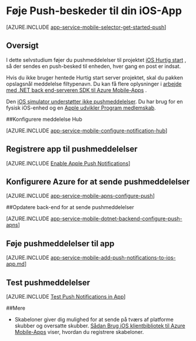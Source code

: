 <properties
    pageTitle="Føje Push-beskeder til iOS-App med Azure Mobile-Apps"
    description="Lær, hvordan du bruger Azure Mobile-Apps til at sende pushmeddelelser til din iOS-app."
    services="app-service\mobile"
    documentationCenter="ios"
    manager="yochayk"
    editor=""
    authors="ysxu"/>

<tags
    ms.service="app-service-mobile"
    ms.workload="mobile"
    ms.tgt_pltfrm="mobile-ios"
    ms.devlang="objective-c"
    ms.topic="article"
    ms.date="10/10/2016"
    ms.author="yuaxu"/>


# <a name="add-push-notifications-to-your-ios-app"></a>Føje Push-beskeder til din iOS-App

[AZURE.INCLUDE [app-service-mobile-selector-get-started-push](../../includes/app-service-mobile-selector-get-started-push.md)]

## <a name="overview"></a>Oversigt
I dette selvstudium føjer du pushmeddelelser til projektet [iOS Hurtig start] , så der sendes en push-besked til enheden, hver gang en post er indsat.

Hvis du ikke bruger hentede Hurtig start server projektet, skal du pakken opslagsnål meddelelse filtypenavn. Du kan få flere oplysninger i [arbejde med .NET back end-serveren SDK til Azure Mobile-Apps](app-service-mobile-dotnet-backend-how-to-use-server-sdk.md) .

Den [iOS simulator understøtter ikke pushmeddelelser](https://developer.apple.com/library/ios/documentation/IDEs/Conceptual/iOS_Simulator_Guide/TestingontheiOSSimulator.html). Du har brug for en fysisk iOS-enhed og en [Apple udvikler Program medlemskab](https://developer.apple.com/programs/ios/).

##<a name="configure-hub"></a>Konfigurere meddelelse Hub

[AZURE.INCLUDE [app-service-mobile-configure-notification-hub](../../includes/app-service-mobile-configure-notification-hub.md)]

## <a id="register"></a>Registrere app til pushmeddelelser

[AZURE.INCLUDE [Enable Apple Push Notifications](../../includes/enable-apple-push-notifications.md)]

## <a name="configure-azure-to-send-push-notifications"></a>Konfigurere Azure for at sende pushmeddelelser

[AZURE.INCLUDE [app-service-mobile-apns-configure-push](../../includes/app-service-mobile-apns-configure-push.md)]

##<a id="update-server"></a>Opdatere back-end for at sende pushmeddelelser

[AZURE.INCLUDE [app-service-mobile-dotnet-backend-configure-push-apns](../../includes/app-service-mobile-dotnet-backend-configure-push-apns.md)]

## <a id="add-push"></a>Føje pushmeddelelser til app

[AZURE.INCLUDE [app-service-mobile-add-push-notifications-to-ios-app.md](../../includes/app-service-mobile-add-push-notifications-to-ios-app.md)]

## <a id="test"></a>Test pushmeddelelser

[AZURE.INCLUDE [Test Push Notifications in App](../../includes/test-push-notifications-in-app.md)]

##<a id="more"></a>Mere

* Skabeloner giver dig mulighed for at sende på tværs af platforme skubber og oversatte skubber. [Sådan Brug iOS klientbibliotek til Azure Mobile-Apps](app-service-mobile-ios-how-to-use-client-library.md#templates) viser, hvordan du registrere skabeloner.

<!-- Anchors.  -->

<!-- Images. -->

<!-- URLs. -->
[iOS Hurtig start]: app-service-mobile-ios-get-started.md
